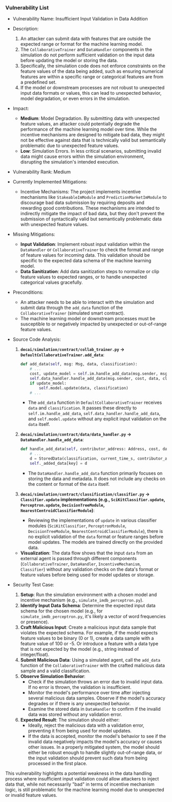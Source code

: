 ### Vulnerability List

- Vulnerability Name: Insufficient Input Validation in Data Addition
- Description:
    1. An attacker can submit data with features that are outside the expected range or format for the machine learning model.
    2. The `CollaborativeTrainer` and `DataHandler` components in the simulation do not perform sufficient validation on the input data before updating the model or storing the data.
    3. Specifically, the simulation code does not enforce constraints on the feature values of the data being added, such as ensuring numerical features are within a specific range or categorical features are from a predefined set.
    4. If the model or downstream processes are not robust to unexpected input data formats or values, this can lead to unexpected behavior, model degradation, or even errors in the simulation.
- Impact:
    - **Medium**: Model Degradation. By submitting data with unexpected feature values, an attacker could potentially degrade the performance of the machine learning model over time. While the incentive mechanisms are designed to mitigate bad data, they might not be effective against data that is technically valid but semantically problematic due to unexpected feature values.
    - **Low**: Simulation Errors. In less critical scenarios, submitting invalid data might cause errors within the simulation environment, disrupting the simulation's intended execution.
- Vulnerability Rank: Medium
- Currently Implemented Mitigations:
    - Incentive Mechanisms: The project implements incentive mechanisms like `StakeableImModule` and `PredictionMarketImModule` to discourage bad data submission by requiring deposits and rewarding good contributions. These mechanisms are intended to indirectly mitigate the impact of bad data, but they don't prevent the submission of syntactically valid but semantically problematic data with unexpected feature values.
- Missing Mitigations:
    - **Input Validation**: Implement robust input validation within the `DataHandler` or `CollaborativeTrainer` to check the format and range of feature values for incoming data. This validation should be specific to the expected data schema of the machine learning model.
    - **Data Sanitization**: Add data sanitization steps to normalize or clip feature values to expected ranges, or to handle unexpected categorical values gracefully.
- Preconditions:
    - An attacker needs to be able to interact with the simulation and submit data through the `add_data` function of the `CollaborativeTrainer` (simulated smart contract).
    - The machine learning model or downstream processes must be susceptible to or negatively impacted by unexpected or out-of-range feature values.
- Source Code Analysis:
    1. **`decai/simulation/contract/collab_trainer.py` -> `DefaultCollaborativeTrainer.add_data`**:
        ```python
        def add_data(self, msg: Msg, data, classification):
            # ...
            cost, update_model = self.im.handle_add_data(msg.sender, msg.value, data, classification)
            self.data_handler.handle_add_data(msg.sender, cost, data, classification)
            if update_model:
                self.model.update(data, classification)
            # ...
        ```
        - The `add_data` function in `DefaultCollaborativeTrainer` receives `data` and `classification`. It passes these directly to `self.im.handle_add_data`, `self.data_handler.handle_add_data`, and `self.model.update` without any explicit input validation on the `data` itself.

    2. **`decai/simulation/contract/data/data_handler.py` -> `DataHandler.handle_add_data`**:
        ```python
        def handle_add_data(self, contributor_address: Address, cost, data, classification):
            # ...
            d = StoredData(classification, current_time_s, contributor_address, cost, cost)
            self._added_data[key] = d
        ```
        - The `DataHandler.handle_add_data` function primarily focuses on storing the data and metadata. It does not include any checks on the content or format of the `data` itself.

    3. **`decai/simulation/contract/classification/classifier.py` -> `Classifier.update` implementations (e.g., `SciKitClassifier.update`, `Perceptron.update`, `DecisionTreeModule`, `NearestCentroidClassifierModule`)**:
        - Reviewing the implementations of `update` in various classifier modules (`SciKitClassifier`, `PerceptronModule`, `DecisionTreeModule`, `NearestCentroidClassifierModule`), there is no explicit validation of the `data` format or feature ranges before model updates. The models are trained directly on the provided data.

    - **Visualization**: The data flow shows that the input `data` from an external agent is passed through different components (`CollaborativeTrainer`, `DataHandler`, `IncentiveMechanism`, `Classifier`) without any validation checks on the data's format or feature values before being used for model updates or storage.

- Security Test Case:
    1. **Setup**: Run the simulation environment with a chosen model and incentive mechanism (e.g., `simulate_imdb_perceptron.py`).
    2. **Identify Input Data Schema**: Determine the expected input data schema for the chosen model (e.g., for `simulate_imdb_perceptron.py`, it's likely a vector of word frequencies or presence).
    3. **Craft Malicious Input**: Create a malicious input data sample that violates the expected schema. For example, if the model expects feature values to be binary (0 or 1), create a data sample with a feature value of 100 or -5. Or introduce a feature with a data type that is not expected by the model (e.g., string instead of integer/float).
    4. **Submit Malicious Data**: Using a simulated agent, call the `add_data` function of the `CollaborativeTrainer` with the crafted malicious data sample and a valid classification.
    5. **Observe Simulation Behavior**:
        - Check if the simulation throws an error due to invalid input data. If no error is thrown, the validation is insufficient.
        - Monitor the model's performance over time after injecting several malicious data samples. Observe if the model's accuracy degrades or if there is any unexpected behavior.
        - Examine the stored data in `DataHandler` to confirm if the invalid data was stored without any validation error.
    6. **Expected Result**: The simulation should either:
        - Ideally, reject the malicious data with a validation error, preventing it from being used for model updates.
        - If the data is accepted, monitor the model's behavior to see if the invalid data negatively impacts the model's accuracy or causes other issues. In a properly mitigated system, the model should either be robust enough to handle slightly out-of-range data, or the input validation should prevent such data from being processed in the first place.

This vulnerability highlights a potential weakness in the data handling process where insufficient input validation could allow attackers to inject data that, while not necessarily "bad" in terms of incentive mechanism logic, is still problematic for the machine learning model due to unexpected or invalid feature values.